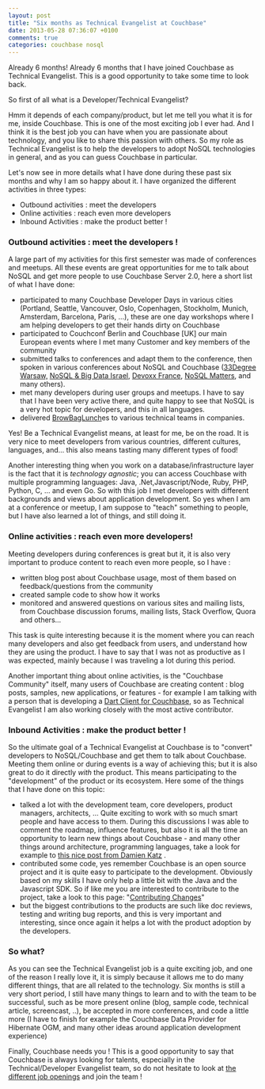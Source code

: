 ```yaml
---
layout: post
title: "Six months as Technical Evangelist at Couchbase"
date: 2013-05-28 07:36:07 +0100
comments: true
categories: couchbase nosql
---
```


Already 6 months! Already 6 months that I have joined Couchbase as Technical Evangelist. This is a good opportunity to take some time to look back.


So first of all what is a Developer/Technical Evangelist?

Hmm it depends of each company/product, but let me tell you what it is for me, inside Couchbase. This is one of the most exciting job I ever had. And I think it is the best job you can have when you are passionate about technology, and you like to share this passion with others. So my role as Technical Evangelist is to help the developers to adopt NoSQL technologies in general, and as you can guess Couchbase in particular.


Let's now see in more details what I have done during these past six months and why I am so happy about it. I have organized the different activities in three types:

* Outbound activities : meet the developers
* Online activities : reach even more developers
* Inbound Activities : make the product better !


### Outbound activities : meet the developers !

A large part of my activities for this first semester was made of conferences and meetups. All these events are great opportunities for me to talk about NoSQL and get more people to use Couchbase Server 2.0, here a short list of what I have done:

* participated to many Couchbase Developer Days in various cities (Portland, Seattle, Vancouver, Oslo, Copenhagen, Stockholm, Munich, Amsterdam, Barcelona, Paris, ...), these are one day workshops where I am helping developers to get their hands dirty on Couchbase
* participated to Couchconf Berlin and Couchbase [UK] our main European events where I met many Customer and key members of the community
* submitted talks to conferences and adapt them to the conference, then spoken in various conferences about NoSQL and Couchbase ([33Degree Warsaw,](http://33degree.org/)  [NoSQL &amp; Big Data Israel](http://www.johnbryce.co.il/events/nosql-big-data), [Devoxx France](http://devoxx.fr/), [NoSQL Matters](http://nosql-matters.org/), and many others).
* met many developers during user groups and meetups. I have to say that I have been very active there, and quite happy to see that NoSQL is a very hot topic for developers, and this in all languages.
* delivered [BrowBagLunch](http://en.wikipedia.org/wiki/Brown_bag_seminar)es to various technical teams in companies.

Yes! Be a Technical Evangelist means, at least for me, be on the road. It is very nice to meet developers from various countries, different cultures, languages, and… this also means tasting many different types of food!


Another interesting thing when you work on a database/infrastructure layer is the fact that it is *technology agnostic*; you can access Couchbase with multiple programming languages: Java, .Net,Javascript/Node, Ruby, PHP, Python, C, … and even Go. So with this job I met developers with different backgrounds and views about application development. So yes when I am at a conference or meetup, I am suppose to "teach" something to people, but I have also learned a lot of things, and still doing it.


### Online activities : reach even more developers!


Meeting developers during conferences is great but it, it is also very important to produce content to reach even more people, so I have :

* written blog post about Couchbase usage, most of them based on feedback/questions from the community
* created sample code to show how it works
* monitored and answered questions on various sites and mailing lists, from Couchbase discussion forums, mailing lists, Stack Overflow, Quora and others...

This task is quite interesting because it is the moment where you can reach many developers and also get feedback from users, and understand how they are using the product. I have to say that I was not as productive as I was expected, mainly because I was traveling a lot during this period.


Another important thing about online activities, is the "Couchbase Community" itself, many users of Couchbase are creating content : blog posts, samples, new applications, or features - for example I am talking with a person that is developing a [Dart Client for Couchbase](http://blog.rikulo.org/posts/2013/May/General/couchclient/), so as Technical Evangelist I am also working closely with the most active contributor.


### Inbound Activities : make the product better !

So the ultimate goal of a Technical Evangelist at Couchbase is to "convert" developers to NoSQL/Couchbase and get them to talk about Couchbase. Meeting them online or during events is a way of achieving this; but it is also great to do it directly _with_ the product. This means participating to the "development" of the product or its ecosystem. Here some of the things that I have done on this topic:

* talked a lot with the development team, core developers, product managers, architects, … Quite exciting to work with so much smart people and have access to them. During this discussions I was able to comment the roadmap, influence features, but also it is all the time an opportunity to learn new things about Couchbase - and many other things around architecture, programming languages, take a look for example to [this nice post from Damien Katz](http://damienkatz.net/2013/01/the_unreasonable_effectiveness_of_c.html) .
* contributed some code, yes remember Couchbase is an open source project and it is quite easy to participate to the development. Obviously based on my skills I have only help a little bit with the Java and the Javascript SDK. So if like me you are interested to contribute to the project, take a look to this page: "[Contributing Changes](http://www.couchbase.com/wiki/display/couchbase/Contributing+Changes)"
* but the biggest contributions to the products are such like doc reviews, testing and writing bug reports, and this is very important and interesting, since once again it helps a lot with the product adoption by the developers.

### So what?

As you can see the Technical Evangelist job is a quite exciting job, and one of the reason I really love it, it is simply because it allows me to do many different things, that are all related to the technology. Six months is still a very short period, I still have many things to learn and to with the team to be successful, such as be more present online (blog, sample code, technical article, screencast, ..), be accepted in more conferences, and code a little more (I have to finish for example the Couchbase Data Provider for Hibernate OGM, and many other ideas around application development experience)

Finally, Couchbase needs you ! This is a good opportunity to say that Couchbase is always looking for talents, especially in the Technical/Developer Evangelist team, so do not hesitate to look at [the different job openings](http://www.couchbase.com/careers) and join the team !
